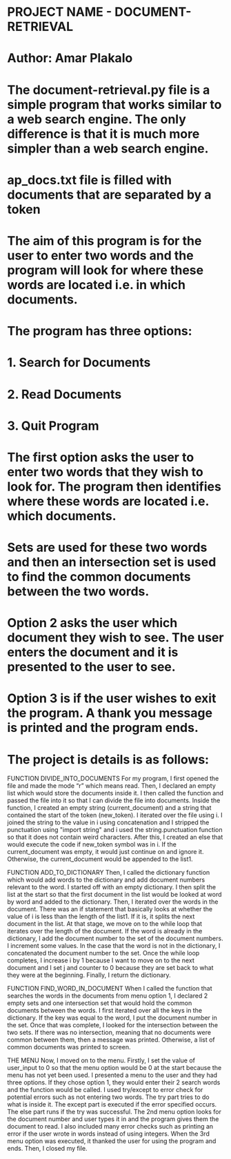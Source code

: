 # PROJECT NAME - DOCUMENT-RETRIEVAL 
# Author: Amar Plakalo
# The document-retrieval.py file is a simple program that works similar to a web search engine. The only difference is that it is much more simpler than a web search engine.
# ap_docs.txt file is filled with documents that are separated by a <NEW DOCUMENT> token
# The aim of this program is for the user to enter two words and the program will look for where these words are located i.e. in which documents.
# The program has three options: 
#                                1. Search for Documents
#                                2. Read Documents
#                                3. Quit Program
# The first option asks the user to enter two words that they wish to look for. The program then identifies where these words are located i.e. which documents.
# Sets are used for these two words and then an intersection set is used to find the common documents between the two words.
# Option 2 asks the user which document they wish to see. The user enters the document and it is presented to the user to see.
# Option 3 is if the user wishes to exit the program. A thank you message is printed and the program ends.
  
# The project is details is as follows:
FUNCTION DIVIDE_INTO_DOCUMENTS
For my program, I first opened the file and made the mode “r” which means read. Then, I declared an empty list which would store the documents inside it. I then called the function and passed the file into it so that I can divide the file into documents. Inside the function, I created an empty string (current_document) and a string that contained the start of the token (new_token). I iterated over the file using i. I joined the string to the value in i using concatenation and I stripped the punctuation using "import string" and i used the string.punctuation function so that it does not contain weird characters. After this, I created an else that would execute the code if new_token symbol was in i. If the current_document was empty, it would just continue on and ignore it. Otherwise, the current_document would be appended to the list1.

FUNCTION ADD_TO_DICTIONARY
Then, I called the dictionary function which would add words to the dictionary and add document numbers relevant to the word. I started off with an empty dictionary. I then split the list at the start so that the first document in the list would be looked at word by word and added to the dictionary. Then, I iterated over the words in the document. There was an if statement that basically looks at whether the value of i is less than the length of the list1. If it is, it splits the next document in the list. At that stage, we move on to the while loop that iterates over the length of the document. If the word is already in the dictionary, I add the document number to the set of the document numbers. I increment some values. In the case that the word is not in the dictionary, I concatenated the document number to the set. Once the while loop completes, I increase i by 1 because I want to move on to the next document and I set j and counter to 0 because they are set back to what they were at the beginning. Finally, I return the dictionary.

FUNCTION FIND_WORD_IN_DOCUMENT
When I called the function that searches the words in the documents from menu option 1, I declared 2 empty sets and one intersection set that would hold the common documents between the words. I first iterated over all the keys in the dictionary. If the key was equal to the word, I put the document number in the set. Once that was complete, I looked for the intersection between the two sets. If there was no intersection, meaning that no documents were common between them, then a message was printed. Otherwise, a list of common documents was printed to screen.

THE MENU
Now, I moved on to the menu. Firstly, I set the value of user_input to 0 so that the menu option would be 0 at the start because the menu has not yet been used. I presented a menu to the user and they had three options. If they chose option 1, they would enter their 2 search words and the function would be called. I used try/except to error check for potential errors such as not entering two words. The try part tries to do what is inside it. The except part is executed if the error specified occurs. The else part runs if the try was successful. The 2nd menu option looks for the document number and user types it in and the program gives them the document to read. I also included many error checks such as printing an error if the user wrote in words instead of using integers. When the 3rd menu option was executed, it thanked the user for using the program and ends. Then, I closed my file.
